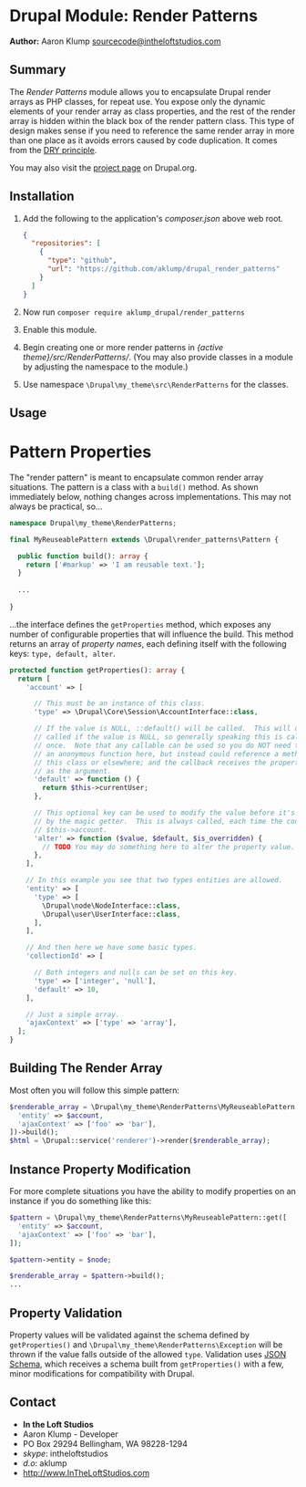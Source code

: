 # Drupal Module: Render Patterns

**Author:** Aaron Klump  <sourcecode@intheloftstudios.com>

## Summary

The _Render Patterns_ module allows you to encapsulate Drupal render arrays as PHP classes, for repeat use.  You expose only the dynamic elements of your render array as class properties, and the rest of the render array is hidden within the black box of the render pattern class.  This type of design makes sense if you need to reference the same render array in more than one place as it avoids errors caused by code duplication.  It comes from the [DRY principle](https://en.wikipedia.org/wiki/Don%27t_repeat_yourself).

You may also visit the [project page](http://www.drupal.org/project/render_patterns) on Drupal.org.

## Installation

1. Add the following to the application's _composer.json_ above web root.

    ```json
    {
      "repositories": [
        {
          "type": "github",
          "url": "https://github.com/aklump/drupal_render_patterns"
        }
      ]
    }
    ```

3. Now run `composer require aklump_drupal/render_patterns`
4. Enable this module.
5. Begin creating one or more render patterns in _{active theme}/src/RenderPatterns/_.  (You may also provide classes in a module by adjusting the namespace to the module.)
6. Use namespace `\Drupal\my_theme\src\RenderPatterns` for the classes.

## Usage

# Pattern Properties

The "render pattern" is meant to encapsulate common render array situations. The
pattern is a class with a `build()` method. As shown immediately below, nothing
changes across implementations. This may not always be practical, so...

```php
namespace Drupal\my_theme\RenderPatterns;

final MyReuseablePattern extends \Drupal\render_patterns\Pattern {

  public function build(): array {
    return ['#markup' => 'I am reusable text.'];
  }
  
  ...
  
}
```

...the interface defines the `getProperties` method, which exposes any number of
configurable properties that will influence the build. This method returns an
array of _property names_, each defining itself with the following
keys: `type, default, alter`.

```php
protected function getProperties(): array {
  return [
    'account' => [

      // This must be an instance of this class.
      'type' => \Drupal\Core\Session\AccountInterface::class,

      // If the value is NULL, ::default() will be called.  This will only be
      // called if the value is NULL, so generally speaking this is called
      // once.  Note that any callable can be used so you do NOT need to use
      // an anonymous function here, but instead could reference a method on
      // this class or elsewhere; and the callback receives the property name
      // as the argument.
      'default' => function () {
        return $this->currentUser;
      },

      // This optional key can be used to modify the value before it's returned
      // by the magic getter.  This is always called, each time the code calls
      // $this->account.
      'alter' => function ($value, $default, $is_overridden) {
        // TODO You may do something here to alter the property value.
      },
    ],

    // In this example you see that two types entities are allowed.
    'entity' => [
      'type' => [
        \Drupal\node\NodeInterface::class,
        \Drupal\user\UserInterface::class,
      ],
    ],

    // And then here we have some basic types.
    'collectionId' => [

      // Both integers and nulls can be set on this key.
      'type' => ['integer', 'null'],
      'default' => 10,
    ],

    // Just a simple array.
    'ajaxContext' => ['type' => 'array'],
  ];
}
```

## Building The Render Array

Most often you will follow this simple pattern:

```php
$renderable_array = \Drupal\my_theme\RenderPatterns\MyReuseablePattern::get([
  'entity' => $account,
  'ajaxContext' => ['foo' => 'bar'],
])->build();
$html = \Drupal::service('renderer')->render($renderable_array);
```

## Instance Property Modification

For more complete situations you have the ability to modify properties on an
instance if you do something like this:

```php
$pattern = \Drupal\my_theme\RenderPatterns\MyReuseablePattern::get([
  'entity' => $account,
  'ajaxContext' => ['foo' => 'bar'],
]);

$pattern->entity = $node;

$renderable_array = $pattern->build();
...
```

## Property Validation

Property values will be validated against the schema defined
by `getProperties()` and `\Drupal\my_theme\RenderPatterns\Exception` will be
thrown if the value falls outside of the allowed `type`. Validation
uses [JSON Schema](https://json-schema.org/latest/json-schema-validation.html),
which receives a schema built from `getProperties()` with a few, minor
modifications for compatibility with Drupal.

## Contact

* **In the Loft Studios**
* Aaron Klump - Developer
* PO Box 29294 Bellingham, WA 98228-1294
* _skype_: intheloftstudios
* _d.o_: aklump
* <http://www.InTheLoftStudios.com>
